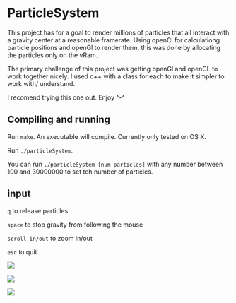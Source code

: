 # ParticleSystem

This project has for a goal to render millions of particles that all interact with a gravity center at a reasonable framerate.
Using openCl for calculationg particle positions and openGl to render them, this was done by allocating the particles only on the vRam.

The primary challenge of this project was getting openGl and openCL to work together nicely. I used c++ with a class for each to make it simpler to
work with/ understand.

I recomend trying this one out. Enjoy ^-^

## Compiling and running

Run `make`. An executable will compile. Currently only tested on OS X.

Run `./particleSystem`.

You can run `./particleSystem [num particles]` with any number between 100 and 30000000 to set teh number of particles.

## input

`q` to release particles

`space` to stop gravity from following the mouse

`scroll in/out` to zoom in/out

`esc` to quit


![](2.gif)

![](1.gif)

![](3.gif)

